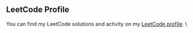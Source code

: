 ## LeetCode Profile

You can find my LeetCode solutions and activity on my [LeetCode profile](https://leetcode.com/u/MahmoudNamNam/).
\
